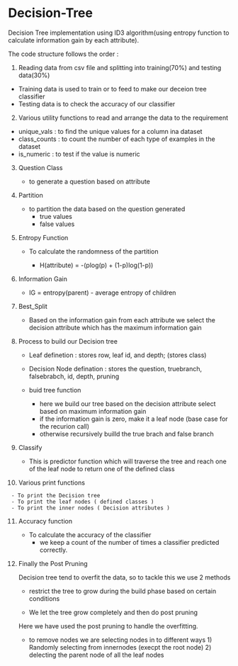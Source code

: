 # Decision-Tree
Decision Tree implementation using ID3 algorithm(using entropy function to calculate information gain by each attribute).

The code structure follows the order :

 1) Reading data from csv file and splitting into training(70%) and testing data(30%)
 
   - Training data is used to train or to feed to make our deceion tree classifier
   - Testing data is to check the accuracy of our classifier
 
 2) Various utility functions to read and arrange the data to the requirement
     
   - unique_vals  : to find the unique values for a column ina dataset
   - class_counts : to count the number of each type of examples in the dataset
   - is_numeric   : to test if the value is numeric
   
 3) Question Class 
 
    - to generate a question based on attribute
    
 4) Partition
 
    - to partition the data based on the question generated
      - true values
      - false values
 
 5) Entropy Function
 
    - To calculate the randomness of the partition
    
         - H(attribute) = -(plog(p) + (1-p)log(1-p))
         
 6) Information Gain
 
    - IG = entropy(parent) - average entropy of children
    
 7) Best_Split
 
    - Based on the information gain from each attribute we select the decision attribute which has the maximum information gain
    
 8) Process to build our Decision tree
 
    - Leaf definetion : stores row, leaf id, and depth;  (stores class)
    
    - Decision Node defination : stores the question, truebranch, falsebrabch, id, depth, pruning
    
    - buid tree function
         - here we build our tree based on the decision attribute select based on maximum information gain
         - if the information gain is zero, make it a leaf node  (base case for the recurion call)
         - otherwise recursively builld the true brach and false branch
         
  9) Classify
  
     - This is predictor function which will traverse the tree and reach one of the leaf node to return one of the defined class
     
  10) Various print functions
  
     - To print the Decision tree
     - To print the leaf nodes ( defined classes )
     - To print the inner nodes ( Decision attributes )
   
  11) Accuracy function
  
      - To calculate the accuracy of the classifier
           - we keep a count of the number of times a classifier predicted correctly.
           
  12) Finally the Post Pruning
  
      Decision tree tend to overfit the data, so to tackle this we use 2 methods 
      
      - restrict the tree to grow during the build phase based on certain conditions
      
      - We let the tree grow completely and then do post pruning
      
      Here we have used the post pruning to handle the overfitting.
      
       - to remove nodes we are selecting nodes in to different ways 
             1) Randomly selecting from  innernodes (execpt the root node)
             2) delecting the parent node of all the leaf nodes
      
    
         
   
  

